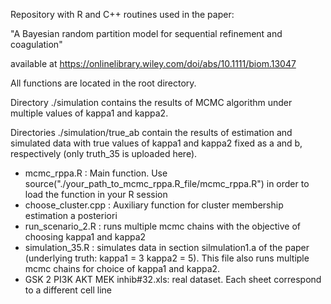 
Repository with R and C++ routines used in the paper: 

"A Bayesian random partition model for sequential refinement and coagulation"

available at https://onlinelibrary.wiley.com/doi/abs/10.1111/biom.13047

All functions are located in the root directory. 

Directory ./simulation contains the results of MCMC algorithm under multiple values of kappa1 and kappa2. 

Directories ./simulation/true_ab contain the results of estimation and simulated data with true values of kappa1 and kappa2 fixed as a and b, respectively (only truth_35 is uploaded here).

- mcmc_rppa.R : Main function. Use source("./your_path_to_mcmc_rppa.R_file/mcmc_rppa.R") in order to load the function in your R session
- choose_cluster.cpp : Auxiliary function for cluster membership estimation a posteriori
- run_scenario_2.R : runs multiple mcmc chains with the objective of choosing kappa1 and kappa2
- simulation_35.R : simulates data in section silmulation1.a of the paper (underlying truth: kappa1 = 3 kappa2 = 5). This file also runs multiple mcmc chains for choice of kappa1 and kappa2.
- GSK 2 PI3K AKT MEK inhib#32.xls: real dataset. Each sheet correspond to a different cell line
